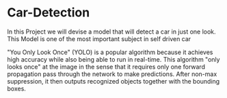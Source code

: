 # Car-Detection
In this Project we will devise a model that will detect a car in just one look. This Model is one of the most important subject in self driven car


"You Only Look Once" (YOLO) is a popular algorithm because it achieves high accuracy while also being able to run in real-time. This algorithm "only looks once" at the image in the sense that it requires only one forward propagation pass through the network to make predictions. After non-max suppression, it then outputs recognized objects together with the bounding boxes.
